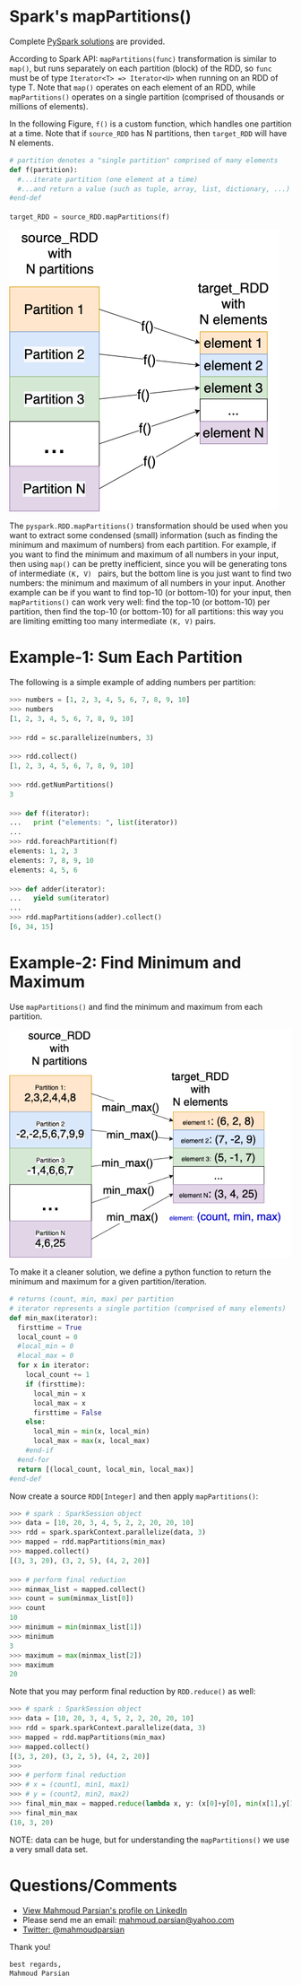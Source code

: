# Spark's mapPartitions()

Complete [PySpark solutions](./python) are provided.

According to Spark API: ````mapPartitions(func)```` 
transformation is similar to ````map()````, but runs 
separately on each partition (block) of the RDD, so 
`func` must be of type `Iterator<T> => Iterator<U>`
when running on an RDD of type T. Note that `map()` operates
on each element of an RDD, while `mapPartitions()` operates
on a single partition (comprised of thousands or millions
of elements).

In the following Figure, `f()` is a custom function,
which handles one partition at a time. Note that if
`source_RDD` has N partitions, then `target_RDD` will
have N elements.

~~~python
# partition denotes a "single partition" comprised of many elements
def f(partition):
  #...iterate partition (one element at a time)
  #...and return a value (such as tuple, array, list, dictionary, ...)
#end-def

target_RDD = source_RDD.mapPartitions(f)
~~~

![](./images/mappartitions_image_1.drawio.png)


The `pyspark.RDD.mapPartitions()` transformation 
should be used when you want to extract some condensed 
(small) information (such as finding the minimum and 
maximum of numbers) from each partition. For example, 
if you want to find the minimum and maximum of all 
numbers in your input, then using ````map()```` can be 
pretty inefficient, since you will be generating tons 
of intermediate `(K, V)	` pairs, but the bottom line is 
you just want to find two numbers: the minimum and maximum 
of all numbers in your input. Another example can be if 
you want to find top-10 (or bottom-10) for your input, 
then `mapPartitions()`  can work very well: find the 
top-10 (or bottom-10) per partition, then find 
the top-10 (or bottom-10) for all partitions: this way 
you are limiting emitting too many intermediate `(K, V)`
pairs.


# Example-1: Sum Each Partition
The following is a simple example of adding numbers 
per partition:


~~~python
>>> numbers = [1, 2, 3, 4, 5, 6, 7, 8, 9, 10]
>>> numbers
[1, 2, 3, 4, 5, 6, 7, 8, 9, 10]

>>> rdd = sc.parallelize(numbers, 3)

>>> rdd.collect()
[1, 2, 3, 4, 5, 6, 7, 8, 9, 10]

>>> rdd.getNumPartitions()
3

>>> def f(iterator):
...   print ("elements: ", list(iterator))
...
>>> rdd.foreachPartition(f)
elements: 1, 2, 3
elements: 7, 8, 9, 10
elements: 4, 5, 6

>>> def adder(iterator):
...   yield sum(iterator)
...
>>> rdd.mapPartitions(adder).collect()
[6, 34, 15]

~~~


# Example-2: Find Minimum and Maximum

Use ````mapPartitions()```` and find the minimum and maximum from each partition.

![](./images/mappartitions_image_2.drawio.png)

To make it a cleaner solution, we define a python function to return 
the minimum and maximum for a given partition/iteration.

~~~python
# returns (count, min, max) per partition
# iterator represents a single partition (comprised of many elements)
def min_max(iterator):
  firsttime = True
  local_count = 0
  #local_min = 0
  #local_max = 0
  for x in iterator:
    local_count += 1
    if (firsttime):
      local_min = x
      local_max = x
      firsttime = False
    else:
      local_min = min(x, local_min)
      local_max = max(x, local_max)
    #end-if
  #end-for
  return [(local_count, local_min, local_max)]
#end-def
~~~

Now create a source `RDD[Integer]` and then apply  `mapPartitions()`:

~~~python
>>> # spark : SparkSession object
>>> data = [10, 20, 3, 4, 5, 2, 2, 20, 20, 10]
>>> rdd = spark.sparkContext.parallelize(data, 3)
>>> mapped = rdd.mapPartitions(min_max)
>>> mapped.collect()
[(3, 3, 20), (3, 2, 5), (4, 2, 20)]

>>> # perform final reduction
>>> minmax_list = mapped.collect()
>>> count = sum(minmax_list[0])
>>> count
10
>>> minimum = min(minmax_list[1])
>>> minimum
3
>>> maximum = max(minmax_list[2])
>>> maximum
20
~~~

Note that you may perform final reduction by `RDD.reduce()` as well:

~~~python
>>> # spark : SparkSession object
>>> data = [10, 20, 3, 4, 5, 2, 2, 20, 20, 10]
>>> rdd = spark.sparkContext.parallelize(data, 3)
>>> mapped = rdd.mapPartitions(min_max)
>>> mapped.collect()
[(3, 3, 20), (3, 2, 5), (4, 2, 20)]
>>>
>>> # perform final reduction
>>> # x = (count1, min1, max1)
>>> # y = (count2, min2, max2)
>>> final_min_max = mapped.reduce(lambda x, y: (x[0]+y[0], min(x[1],y[1]), max(x[2],y[2])))
>>> final_min_max
(10, 3, 20)
~~~


NOTE: data  can be huge, but for understanding 
the `mapPartitions()` we use a very small data set.


# Questions/Comments

* [View Mahmoud Parsian's profile on LinkedIn](http://www.linkedin.com/in/mahmoudparsian)
* Please send me an email: mahmoud.parsian@yahoo.com
* [Twitter: @mahmoudparsian](http://twitter.com/mahmoudparsian)

Thank you!

````
best regards,
Mahmoud Parsian
````

